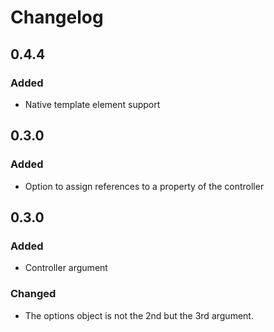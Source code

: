# Changelog

## 0.4.4

### Added

* Native template element support

## 0.3.0

### Added

* Option to assign references to a property of the controller

## 0.3.0

### Added

* Controller argument

### Changed

* The options object is not the 2nd but the 3rd argument.
